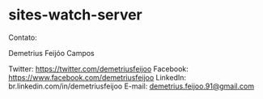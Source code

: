sites-watch-server
==================
Contato:

Demetrius Feijóo Campos

Twitter: https://twitter.com/demetriusfeijoo
Facebook: https://www.facebook.com/demetriusfeijoo
LinkedIn: br.linkedin.com/in/demetriusfeijoo 
E-mail: demetrius.feijoo.91@gmail.com